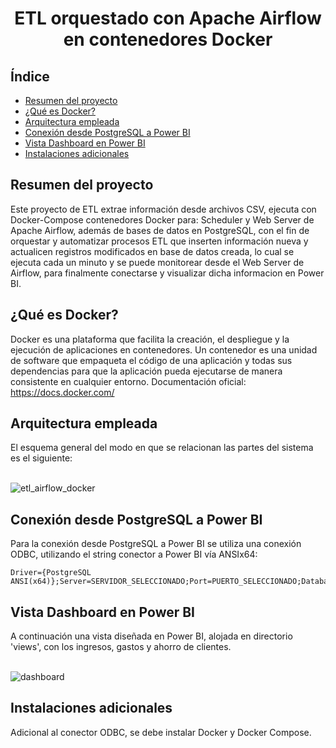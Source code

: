 <h1 align="center"> ETL orquestado con Apache Airflow en contenedores Docker </h1>

## Índice

- [Resumen del proyecto](#Resumen-del-proyecto)
- [¿Qué es Docker?](#qué-es-docker)
- [Arquitectura empleada](#Arquitectura-empleada)
- [Conexión desde PostgreSQL a Power BI](#Conexión-desde-PostgreSQL-a-Power-BI)
- [Vista Dashboard en Power BI](#Vista-Dashboard-en-Power-BI)
- [Instalaciones adicionales](#Instalaciones-adicionales)

## Resumen del proyecto
Este proyecto de ETL extrae información desde archivos CSV, ejecuta con Docker-Compose contenedores Docker para: Scheduler y Web Server de Apache Airflow, además de bases de datos en PostgreSQL, con el fin de orquestar y automatizar procesos ETL que inserten información nueva y actualicen registros modificados en base de datos creada, lo cual se ejecuta cada un minuto y se puede monitorear desde el Web Server de Airflow, para finalmente conectarse y visualizar dicha informacion en Power BI.

## ¿Qué es Docker?
Docker es una plataforma que facilita la creación, el despliegue y la ejecución de aplicaciones en contenedores. Un contenedor es una unidad de software que empaqueta el código de una aplicación y todas sus dependencias para que la aplicación pueda ejecutarse de manera consistente en cualquier entorno. Documentación oficial: https://docs.docker.com/

## Arquitectura empleada
El esquema general del modo en que se relacionan las partes del sistema es el siguiente:
<br/><br/>

![etl_airflow_docker](https://github.com/Cris-Neumann/ETL-with-Airflow-and-Docker/assets/99703152/328c1609-6d52-4550-9ff0-75b5ce4c9858)

## Conexión desde PostgreSQL a Power BI
Para la conexión desde PostgreSQL a Power BI se utiliza una conexión ODBC, utilizando el string conector a Power BI vía ANSIx64:
```
Driver={PostgreSQL ANSI(x64)};Server=SERVIDOR_SELECCIONADO;Port=PUERTO_SELECCIONADO;Database=BASE_DE_DATOS_SELECCIONADA
```

## Vista Dashboard en Power BI
A continuación una vista diseñada en Power BI, alojada en directorio 'views', con los ingresos, gastos y ahorro de clientes.
<br/><br/>

![dashboard](https://github.com/Cris-Neumann/ETL-with-Airflow-and-Docker/assets/99703152/ec4680ba-ab6b-43d6-9ee0-32433ae07d5f)

## Instalaciones adicionales
Adicional al conector ODBC, se debe instalar Docker y Docker Compose.
